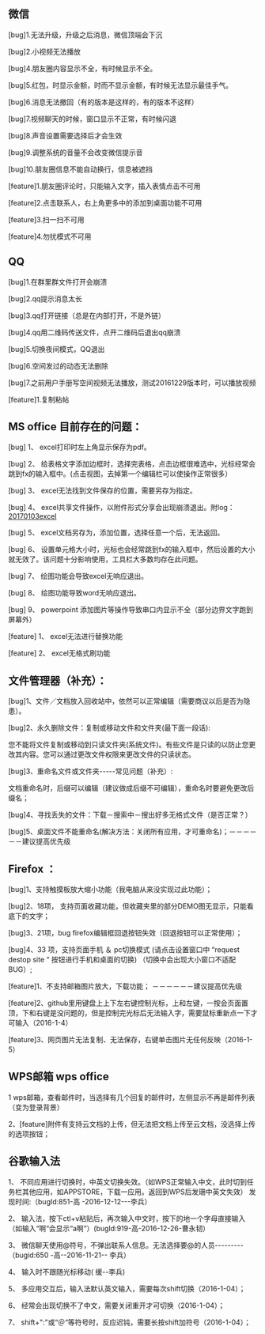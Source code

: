 ## 微信

[bug]1.无法升级，升级之后消息，微信顶端会下沉

[bug]2.小视频无法播放

[bug]4.朋友圈内容显示不全，有时候显示不全。

[bug]5.红包，时显示金额，时而不显示金额，有时候无法显示最佳手气。

[bug]6.消息无法撤回（有的版本是这样的，有的版本不这样）

[bug]7.视频聊天的时候，窗口显示不正常，有时候闪退

[bug]8.声音设置需要选择后才会生效

[bug]9.调整系统的音量不会改变微信提示音

[bug]10.朋友圈信息不能自动换行，信息被遮挡

[feature]1.朋友圈评论时，只能输入文字，插入表情点击不可用

[feature]2.点击联系人，右上角更多中的添加到桌面功能不可用

[feature]3.扫一扫不可用

[feature]4.勿扰模式不可用

## QQ

[bug]1.在群里群文件打开会崩溃

[bug]2.qq提示消息太长

[bug]3.qq打开链接（总是在内部打开，不是外链）

[bug]4.qq用二维码传送文件，点开二维码后退出qq崩溃

[bug]5.切换夜间模式，QQ退出

[bug]6.空间发过的动态无法删除

[bug]7.之前用户手册写空间视频无法播放，测试20161229版本时，可以播放视频

[feature]1.复制粘帖

## MS office 目前存在的问题：
[bug] 1、	excel打印时左上角显示保存为pdf。

[bug] 2、	给表格文字添加边框时，选择完表格，点击边框很难选中，光标经常会跳到fx的输入框中。(点击视图，去掉第一个编辑栏可以使操作正常很多）  

[bug] 3、	excel无法找到文件保存的位置，需要另存为指定。

[bug] 4、	excel共享文件操作，以附件形式分享会出现崩溃退出。附log：[20170103excel](https://github.com/openthos/community-analysis/blob/master/daily-testresult/20170103excel)

[bug] 5、	excel文档另存为，添加位置，选择任意一个后，无法返回。

[bug] 6、  设置单元格大小时，光标也会经常跳到fx的输入框中，然后设置的大小就无效了。该问题十分影响使用，工具栏大多数均存在此问题。

[bug] 7、  绘图功能会导致excel无响应退出。

[bug] 8、  绘图功能导致word无响应退出。

[bug] 9、 powerpoint 添加图片等操作导致串口内显示不全（部分边界文字跑到屏幕外）

[feature] 1、  excel无法进行替换功能

[feature] 2、  excel无格式刷功能


## 文件管理器（补充）：

[bug]1、文件／文档放入回收站中，依然可以正常编辑（需要商议以后是否为隐患）。

[bug]2、永久删除文件：复制或移动文件和文件夹(最下面一段话):

您不能将文件复制或移动到只读文件夹(系统文件)。有些文件是只读的以防止您更改其内容。您可以通过更改文件权限来更改文件的只读状态。

[bug]3、重命名文件或文件夹-----常见问题（补充）:

文档重命名时，后缀可以编辑（建议做成后缀不可编辑），重命名时要避免更改后缀名；

[bug]4、寻找丢失的文件：下载－搜索中－搜出好多无格式文件（是否正常？）

[bug]5、桌面文件不能重命名(解决方法：关闭所有应用，才可重命名)；－－－－－－建议提高优先级


## Firefox ：

[bug]1、支持触摸板放大缩小功能（我电脑从来没实现过此功能）；

[bug]2、18项， 支持页面收藏功能，但收藏夹里的部分DEMO图无显示，只能看底下的文字；

[bug]3、21项，bug firefox编辑框回退按钮失效（回退按钮可以正常使用）；

[bug]4、33 项，支持页面手机 ＆ pc切换模式 (请点击设置窗口中 “request destop site “ 按钮进行手机和桌面的切换) （切换中会出现大小窗口不适配BUG）;

[feature]1、不支持邮箱图片放大，下载功能；   －－－－－－建议提高优先级

[feature]2、github里用键盘上上下左右键控制光标，上和左键，一按会页面置顶，下和右键是没问题的，但是控制完光标后无法输入字，需要鼠标重新点一下才可输入（2016-1-4）

[feature]3、网页图片无法复制、无法保存，右键单击图片无任何反映（2016-1-5）

## WPS邮箱 wps office

1 wps邮箱，查看邮件时，当选择有几个回复的邮件时，左侧显示不再是邮件列表（变为登录背景）

2、[feature]附件有支持云文档的上传，但无法把文档上传至云文档，没选择上传的选项按钮；

## 谷歌输入法

1、 不同应用进行切换时，中英文切换失效。（如WPS正常输入中文，此时切到任务栏其他应用，如APPSTORE，下载一应用。返回到WPS后发珊中英文失效） 发现时间:（bugId:851-高 -2016-12-12---李兵）  

2、 输入法，按下ctl+v粘贴后，再次输入中文时，按下的地一个字母直接输入（如输入“啊“会显示“a啊“）(bugId:919-高-2016-12-26-曹永韧） 

3、 微信聊天使用@符号，不弹出联系人信息。无法选择要@的人员---------（bugid:650 -高--2016-11-21-- 李兵） 

4、 输入时不跟随光标移动( 缓--李兵)  
 
5、 多应用交互后，输入法默认英文输入，需要每次shift切换（2016-1-04）；

6、 经常会出现切换不了中文，需要关闭重开才可切换（2016-1-04）；

7、 shift+":"或“＠“等符号时，反应迟钝，需要长按shift加符号（2016-1-04）；
